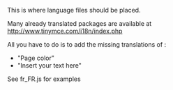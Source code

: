 This is where language files should be placed.

Many already translated packages are available at http://www.tinymce.com/i18n/index.php

All you have to do is to add the missing translations of :
- "Page color"
- "Insert your text here"

See fr_FR.js for examples